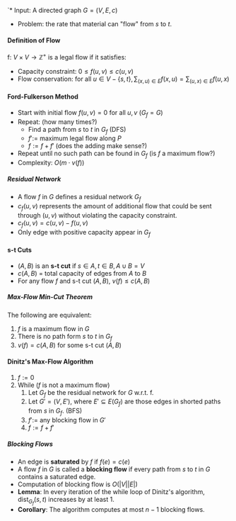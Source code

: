 `* Input: A directed graph $G = (V,E,c)$
* Problem: the rate that material can "flow" from $s$ to $t$.

#### Definition  of Flow

f: $V\times V \to \mathbb{Z}^+$ is a legal flow if it satisfies:

* Capacity constraint: $0 \leq f(u,v)\leq c(u,v)$
* Flow conservation: for all $u \in V - \{s,t\}, \sum_{(x,u)\in E}f(x,u) = \sum_{(u,x)\in E}f(u,x)$

#### Ford-Fulkerson Method

* Start with initial flow $f(u,v) = 0$ for all $u,v$ ($G_f = G$)
* Repeat: (how many times?)
	* Find a path from $s$ to $t$ in $G_f$ (DFS)
	* $f':=$ maximum legal flow along $P$
	* $f := f + f'$ (does the adding make sense?)
* Repeat until no such path can be found in $G_f$ (is $f$ a maximum flow?)
* Complexity: $O(m\cdot v(f))$

##### Residual Network

* A flow $f$ in $G$ defines a residual network $G_f$
* $c_f(u,v)$ represents the amount of additional flow that could be sent through $(u,v)$ without violating the capacity constraint.
* $c_f(u,v) = c(u,v) - f(u,v)$
* Only edge with positive capacity appear in $G_f$

#### s-t Cuts

* $(A,B)$ is an **s-t cut** if $s \in A, t \in B, A \cup B = V$
* $c(A,B)$ = total capacity of edges from $A$ to $B$
* For any flow $f$ and s-t cut $(A,B)$, $v(f) \leq c(A,B)$

##### Max-Flow Min-Cut Theorem

The following are equivalent:

1. $f$ is a maximum flow in $G$
2. There is no path form $s$ to $t$ in $G_f$
3. $v(f) = c(A,B)$ for some s-t cut $(A,B)$


#### Dinitz's Max-Flow Algorithm

1. $f := 0$
2. While ($f$ is not a maximum flow)
	1. Let $G_f$ be the residual network for $G$ w.r.t. f.
	2. Let $G' = (V, E')$, where $E' \subseteq E(G_f)$ are those edges in shorted paths from $s$ in $G_f$. (BFS)
	3. $f' :=$ any blocking flow in $G'$
	4. $f := f + f'$

##### Blocking Flows

* An edge is **saturated** by $f$ if $f(e) = c(e)$
* A flow $f$ in $G$ is called a **blocking flow** if every path from $s$ to $t$ in $G$ contains a saturated edge.
* Computation of blocking flow is $O(|V||E|)$
* **Lemma**: In every iteration of the while loop of Dinitz's algorithm, $\text{dist}_{G_f}(s,t)$ increases by at least 1.
* **Corollary**: The algorithm computes at most $n-1$ blocking flows.

